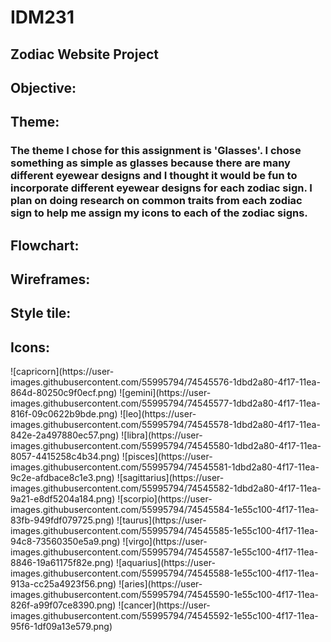 <h1> IDM231 </h1>
<h2> Zodiac Website Project </h2>

<h2> Objective: </h2>
<h2> Theme: </h2>
<p><h3> The theme I chose for this assignment is 'Glasses'. I chose something as simple as glasses because there are many different eyewear designs and I thought it would be fun to incorporate different eyewear designs for each zodiac sign. I plan on doing research on common traits from each zodiac sign to help me assign my icons to each of the zodiac signs.

<h2> Flowchart: </h2>

<h2> Wireframes: </h2>

<h2> Style tile: </h2>

<h2> Icons: </h2>
![capricorn](https://user-images.githubusercontent.com/55995794/74545576-1dbd2a80-4f17-11ea-864d-80250c9f0ecf.png)
![gemini](https://user-images.githubusercontent.com/55995794/74545577-1dbd2a80-4f17-11ea-816f-09c0622b9bde.png)
![leo](https://user-images.githubusercontent.com/55995794/74545578-1dbd2a80-4f17-11ea-842e-2a497880ec57.png)
![libra](https://user-images.githubusercontent.com/55995794/74545580-1dbd2a80-4f17-11ea-8057-4415258c4b34.png)
![pisces](https://user-images.githubusercontent.com/55995794/74545581-1dbd2a80-4f17-11ea-9c2e-afdbace8c1e3.png)
![sagittarius](https://user-images.githubusercontent.com/55995794/74545582-1dbd2a80-4f17-11ea-9a21-e8df5204a184.png)
![scorpio](https://user-images.githubusercontent.com/55995794/74545584-1e55c100-4f17-11ea-83fb-949fdf079725.png)
![taurus](https://user-images.githubusercontent.com/55995794/74545585-1e55c100-4f17-11ea-94c8-73560350e5a9.png)
![virgo](https://user-images.githubusercontent.com/55995794/74545587-1e55c100-4f17-11ea-8846-19a61175f82e.png)
![aquarius](https://user-images.githubusercontent.com/55995794/74545588-1e55c100-4f17-11ea-913a-cc25a4923f56.png)
![aries](https://user-images.githubusercontent.com/55995794/74545590-1e55c100-4f17-11ea-826f-a99f07ce8390.png)
![cancer](https://user-images.githubusercontent.com/55995794/74545592-1e55c100-4f17-11ea-95f6-1df09a13e579.png)
